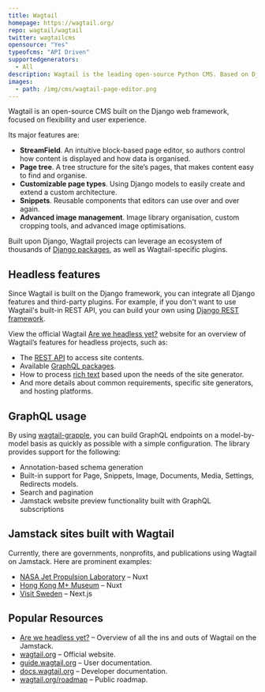 ```yaml
---
title: Wagtail
homepage: https://wagtail.org/
repo: wagtail/wagtail
twitter: wagtailcms
opensource: "Yes"
typeofcms: "API Driven"
supportedgenerators:
  - All
description: Wagtail is the leading open-source Python CMS. Based on Django, it supports both traditional and headless sites via REST and GraphQL APIs.
images:
  - path: /img/cms/wagtail-page-editor.png
---
```


Wagtail is an open-source CMS built on the Django web framework, focused on flexibility and user experience.

Its major features are:

- **StreamField**. An intuitive block-based page editor, so authors control how content is displayed and how data is organised.
- **Page tree**. A tree structure for the site’s pages, that makes content easy to find and organise.
- **Customizable page types**. Using Django models to easily create and extend a custom architecture.
- **Snippets**. Reusable components that editors can use over and over again.
- **Advanced image management**. Image library organisation, custom cropping tools, and advanced image optimisations.

Built upon Django, Wagtail projects can leverage an ecosystem of thousands of [Django packages](https://djangopackages.org/), as well as Wagtail-specific plugins.

## Headless features

Since Wagtail is built on the Django framework, you can integrate all Django features and third-party plugins. For example, if you don't want to use Wagtail's built-in REST API, you can build your own using [Django REST framework](https://www.django-rest-framework.org).

View the official Wagtail [Are we headless yet?](https://areweheadlessyet.wagtail.org/) website for an overview of Wagtail’s features for headless projects, such as:

- The [REST API](https://areweheadlessyet.wagtail.org/rest-api) to access site contents.
- Available [GraphQL packages](https://areweheadlessyet.wagtail.org/graphql).
- How to process [rich text](https://areweheadlessyet.wagtail.org/rich-text) based upon the needs of the site generator.
- And more details about common requirements, specific site generators, and hosting platforms.

## GraphQL usage

By using [wagtail-grapple](https://github.com/torchbox/wagtail-grapple), you can build GraphQL endpoints on a model-by-model basis as quickly as possible with a simple configuration. The library provides support for the following:

- Annotation-based schema generation
- Built-in support for Page, Snippets, Image, Documents, Media, Settings, Redirects models.
- Search and pagination
- Jamstack website preview functionality built with GraphQL subscriptions

## Jamstack sites built with Wagtail

Currently, there are governments, nonprofits, and publications using Wagtail on Jamstack. Here are prominent examples:

- [NASA Jet Propulsion Laboratory](https://www.jpl.nasa.gov/) – Nuxt
- [Hong Kong M+ Museum](https://www.mplus.org.hk/en/) – Nuxt
- [Visit Sweden](https://visitsweden.com/) – Next.js

## Popular Resources

- [Are we headless yet?](https://areweheadlessyet.wagtail.org/) – Overview of all the ins and outs of Wagtail on the Jamstack.
- [wagtail.org](https://wagtail.org/) – Official website.
- [guide.wagtail.org](https://guide.wagtail.org/) – User documentation.
- [docs.wagtail.org](https://docs.wagtail.org/) – Developer documentation.
- [wagtail.org/roadmap](https://wagtail.org/roadmap) – Public roadmap.
